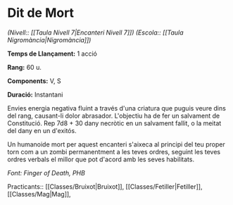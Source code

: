# Dit de Mort

*(Nivell:: [[Taula Nivell 7|Encanteri Nivell 7]]) (Escola:: [[Taula Nigromància|Nigromància]])*

**Temps de Llançament:** 1 acció

**Rang:** 60 u.

**Components:** V, S

**Duració:** Instantani

Envies energia negativa fluint a través d'una criatura que puguis veure dins del rang, causant-li dolor abrasador. L'objectiu ha de fer un salvament de Constitució. Rep 7d8 + 30 dany necròtic en un salvament fallit, o la meitat del dany en un d'exitós.

Un humanoide mort per aquest encanteri s'aixeca al principi del teu proper torn com a un zombi permanentment a les teves ordres, seguint les teves ordres verbals el millor que pot d'acord amb les seves habilitats.


*Font: Finger of Death, PHB*



Practicants:: [[Classes/Bruixot|Bruixot]], [[Classes/Fetiller|Fetiller]], [[Classes/Mag|Mag]],